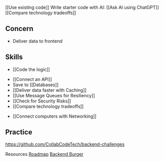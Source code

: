 
[[Use existing code]]
Write starter code with AI: [[Ask AI using ChatGPT]]
[[Compare technology tradeoffs]]

## Concern
* Deliver data to frontend

## Skills
* [[Code the logic]]
- [[Connect an API]]
- Save to [[Databases]]
- [[Deliver data faster with Caching]]
- [[Use Message Queues for Resiliency]]
- [[Check for Security Risks]]
- [[Compare technology tradeoffs]]
* [[Connect computers with Networking]]

## Practice
https://github.com/CollabCodeTech/backend-challenges

Resources
[Roadmap](https://roadmap.sh/backend)
[Backend Burger](https://www.linkedin.com/posts/alexxubyte_systemdesign-coding-interviewtips-activity-7043971436624924673-BjFa?utm_source=share&utm_medium=member_desktop)